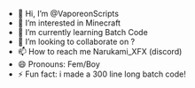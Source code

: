 - 👋 Hi, I’m @VaporeonScripts
- 👀 I’m interested in Minecraft
- 🌱 I’m currently learning Batch Code
- 💞️ I’m looking to collaborate on ?
- 📫 How to reach me Narukami_XFX (discord)
- 😄 Pronouns: Fem/Boy
- ⚡ Fun fact: i made a 300 line long batch code!
